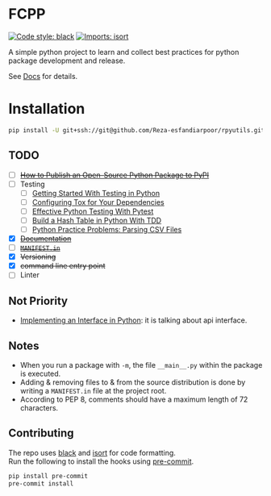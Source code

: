 # FCPP

[![Code style: black](https://img.shields.io/badge/code%20style-black-000000.svg)](https://github.com/psf/black)
[![Imports: isort](https://img.shields.io/badge/%20imports-isort-%231674b1?style=flat&labelColor=ef8336)](https://pycqa.github.io/isort/)

A simple python project to learn and collect best practices for python package development and release.

See [Docs](https://dochosting.gitlab.io/shadowfcpp/) for details.

# Installation

```bash
pip install -U git+ssh://git@github.com/Reza-esfandiarpoor/rpyutils.git`
```

## TODO

- [ ] ~~[How to Publish an Open-Source Python Package to PyPI](https://realpython.com/pypi-publish-python-package/#get-to-know-python-packaging)~~
- [ ] Testing
  - [ ] [Getting Started With Testing in Python](https://realpython.com/python-testing)
  - [ ] [Configuring Tox for Your Dependencies](https://realpython.com/python-testing/#testing-in-multiple-environments)
  - [ ] [Effective Python Testing With Pytest](https://realpython.com/pytest-python-testing)
  - [ ] [Build a Hash Table in Python With TDD](https://realpython.com/python-hash-table/)
  - [ ] [Python Practice Problems: Parsing CSV Files](https://realpython.com/python-interview-problem-parsing-csv-files/)
- [x] ~~[Documentation](https://realpython.com/documenting-python-code/)~~
- [ ] ~~[`MANIFEST.in`](https://packaging.python.org/en/latest/guides/using-manifest-in/)~~
- [x] ~~Versioning~~
- [x] ~~command line entry point~~
- [ ] Linter

## Not Priority

- [Implementing an Interface in Python](https://realpython.com/python-interface/): it is talking about api interface.

## Notes

- When you run a package with `-m`, the file `__main__.py` within the package is executed.
- Adding & removing files to & from the source distribution is done by writing a `MANIFEST.in` file at the project root.
- According to PEP 8, comments should have a maximum length of 72 characters.

## Contributing

The repo uses [black](https://github.com/psf/black) and [isort](https://github.com/PyCQA/isort) for code formatting.  
Run the following to install the hooks using [pre-commit](https://pre-commit.com/).

```bash
pip install pre-commit
pre-commit install
```
